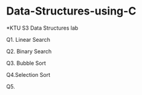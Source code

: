 # Data-Structures-using-C

*KTU S3 Data Structures lab 

Q1. Linear Search 

Q2. Binary Search

Q3. Bubble Sort

Q4.Selection Sort

Q5. 

